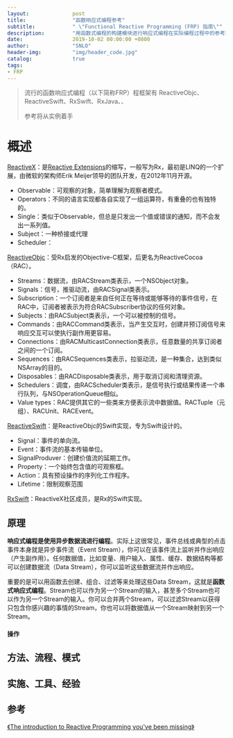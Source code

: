 ```yaml
---
layout:              post
title:               "函数响应式编程参考"
subtitle:            " \"Functional Reactive Programming (FRP) 指南\""
description:	     "用函数式编程的构建模块进行响应式编程在实际编程过程中的参考指南"
date:                2019-10-02 00:00:00 +0800
author:              "SNLO"
header-img:          "img/header_code.jpg"
catalog:             true
tags:
- FRP
---
```


> 流行的函数响应式编程（以下简称FRP）程框架有 ReactiveObjc、ReactiveSwift、RxSwift、RxJava、、
>
> 参考将从实例着手

# 概述

<a href= "http://reactivex.io/intro.html" target="_blank">ReactiveX</a>：是<a href= "https://docs.microsoft.com/en-us/previous-versions/dotnet/reactive-extensions/hh242985(v=vs.103)" target="_blank">Reactive Extensions</a>的缩写，一般写为Rx，最初是LINQ的一个扩展，由微软的架构师Erik Meijer领导的团队开发，在2012年11月开源。

- Observable：可观察的对象，简单理解为观察者模式。
- Operators：不同的语言实现都各自实现了一组运算符，有重叠的也有独特的。
- Single：类似于Observable，但总是只发出一个值或错误的通知，而不会发出一系列值。
- Subject：一种桥接或代理
- Scheduler：

<a href= "https://github.com/ReactiveCocoa/ReactiveObjC" target="_blank">ReactiveObjc</a>：受Rx启发的Objective-C框架，后更名为ReactiveCocoa（RAC）。

- Streams：数据流，由RACStream类表示，一个NSObject对象。
- Signals：信号，推驱动流，由RACSignal类表示。
- Subscription：一个订阅者是来自任何正在等待或能够等待的事件信号，在RAC中，订阅者被表示为符合RACSubscriber协议的任何对象。
- Subjects：由RACSubject类表示，一个可以被控制的信号。
- Commands：由RACCommand类表示，当产生交互时，创建并预订阅信号来响应交互可以使执行副作用更容易。
- Connections：由RACMulticastConnection类表示，任意数量的共享订阅者之间的一个订阅。
- Sequences：由RACSequences类表示，拉驱动流，是一种集合，达到类似NSArray的目的。
- Disposables：由RACDisposable类表示，用于取消订阅和清理资源。
- Schedulers：调度，由RACScheduler类表示，是信号执行或结果传递一个串行队列，与NSOperationQueue相似。
- Value types：RAC提供其它的一些类来方便表示流中数据值。RACTuple（元组）、RACUnit、RACEvent。

<a href= "http://reactivecocoa.io/reactiveswift/docs/latest/index.html" target="_blank">ReactiveSwift</a>：是ReactiveObjc的Swift实现，专为Swift设计的。

- Signal：事件的单向流。
- Event：事件流的基本传输单位。
- SignalProduver：创建价值流的延期工作。
- Property：一个始终包含值的可观察框。
- Action：具有预设操作的序列化工作程序。
- Lifetime：限制观察范围

<a href= "https://github.com/ReactiveX/RxSwift" target="_blank">RxSwift</a>：ReactiveX社区成员，是Rx的Swift实现。

## 原理

**响应式编程是使用异步数据流进行编程**。实际上这很常见，事件总线或典型的点击事件本身就是异步事件流（Event Stream），你可以在该事件流上监听并作出响应（产生副作用）。任何数据值，比如变量、用户输入、属性、缓存、数据结构等都可以创建数据流（Data Stream），你可以监听这些数据流并作出响应。

重要的是可以用函数去创建、组合、过滤等来处理这些Data Stream，这就是**函数式响应式编程**。Stream也可以作为另一个Stream的输入，甚至多个Stream也可以作为另一个Stream的输入。你可以合并两个Stream，可以过滤Stream以获得只包含你感兴趣的事情的Stream，你也可以将数据值从一个Stream映射到另一个Stream。

#### 操作



## 方法、流程、模式



## 实施、工具、经验

## 参考

<a href= "https://gist.github.com/staltz/868e7e9bc2a7b8c1f754" target="_blank">《The introduction to Reactive Programming you've been missing》</a>